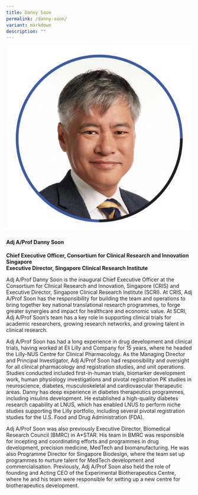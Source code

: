 ```yaml
---
title: Danny Soon
permalink: /danny-soon/
variant: markdown
description: ""
---
```

<div class="row">
<div class="col is-3">
<img src="/images/Speakers_Danny_Soon.png">
</div>
<div class="col is-9 speaker-details">
	<h4><b>Adj A/Prof Danny Soon</b></h4>
<b>Chief Executive Officer, Consortium for Clinical Research and Innovation Singapore<br>
Executive Director, Singapore Clinical Research Institute</b>
	
<p>Adj A/Prof Danny Soon is the inaugural Chief Executive Officer at the Consortium for Clinical Research and Innovation, Singapore (CRIS) and Executive Director, Singapore Clinical Research Institute (SCRI). At CRIS, Adj A/Prof Soon has the responsibility for building the team and operations to bring together key national translational research programmes, to forge greater synergies and impact for healthcare and economic value. At SCRI, Adj A/Prof Soon’s team has a key role in supporting clinical trials for academic researchers, growing research networks, and growing talent in clinical research.</p>

<p>Adj A/Prof Soon has had a long experience in drug development and clinical trials, having worked at Eli Lilly and Company for 15 years, where he headed the Lilly-NUS Centre for Clinical Pharmacology. As the Managing Director and Principal Investigator, Adj A/Prof Soon had responsibility and oversight for all clinical pharmacology and registration studies, and unit operations. Studies conducted included first-in-human trials, biomarker development work, human physiology investigations and pivotal registration PK studies in neuroscience, diabetes, musculoskeletal and cardiovascular therapeutic areas. Danny has deep experience in diabetes therapeutics programmes, including insulins development. He established a high-quality diabetes research capability at LNUS, which has enabled LNUS to perform niche studies supporting the Lilly portfolio, including several pivotal registration studies for the U.S. Food and Drug Administration (FDA).</p>

<p>Adj A/Prof Soon was also previously Executive Director, Biomedical Research Council (BMRC) in A*STAR. His team in BMRC was responsible for incepting and coordinating efforts and programmes in drug development, precision medicine, MedTech and biomanufacturing. He was also Programme Director for Singapore Biodesign, where the team set up programmes to nurture talent for MedTech development and commercialisation. Previously, Adj A/Prof Soon also held the role of founding and Acting CEO of the Experimental Biotherapeutics Centre, where he and his team were responsible for setting up a new centre for biotherapeutics development.
</p>
</div>
</div>